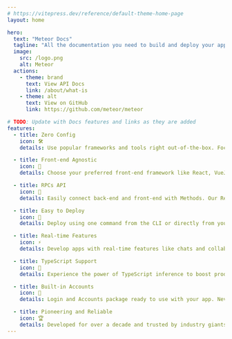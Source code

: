 ```yaml
---
# https://vitepress.dev/reference/default-theme-home-page
layout: home

hero:
  text: "Meteor Docs"
  tagline: "All the documentation you need to build and deploy your app with Meteor."
  image:
    src: /logo.png
    alt: Meteor
  actions:
    - theme: brand
      text: View API Docs
      link: /about/what-is
    - theme: alt
      text: View on GitHub
      link: https://github.com/meteor/meteor

# TODO: Update with Docs features and links as they are added
features:
  - title: Zero Config
    icon: 🛠️
    details: Use popular frameworks and tools right out-of-the-box. Focus on building features instead of configuring tools.

  - title: Front-end Agnostic
    icon: 🎨
    details: Choose your preferred front-end framework like React, VueJS, Blaze, Svelte, or Solid.

  - title: RPCs API
    icon: 📡
    details: Easily connect back-end and front-end with Methods. Our Remote Procedure Call (RPC) system

  - title: Easy to Deploy
    icon: 🚀
    details: Deploy using one command from the CLI or directly from your Git repository by using Meteor Cloud.

  - title: Real-time Features
    icon: ⚡
    details: Develop apps with real-time features like chats and collaborative apps with ease by using publications and subscriptions.

  - title: TypeScript Support
    icon: 📝
    details: Experience the power of TypeScript inference to boost productivity for your full-stack application.

  - title: Built-in Accounts
    icon: 👤
    details: Login and Accounts package ready to use with your app. Never rebuilt an authentication system again.

  - title: Pioneering and Reliable
    icon: 🏆
    details: Developed for over a decade and trusted by industry giants. Alows you to build and scale efficiently.
---
```

